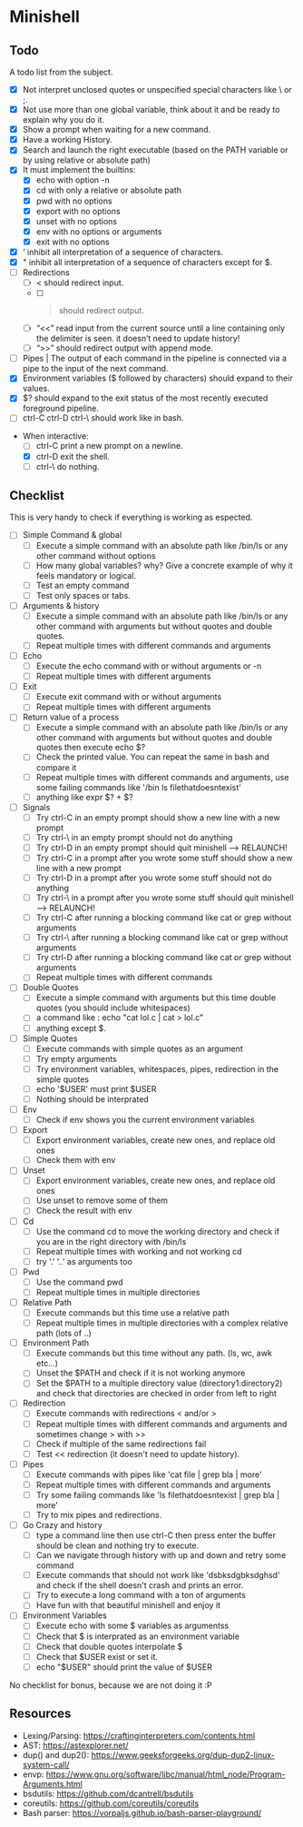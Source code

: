 # Minishell

## Todo

A todo list from the subject.

- [x] Not interpret unclosed quotes or unspecified special characters like \ or ;.
- [x] Not use more than one global variable, think about it and be ready to explain why you do it.
- [x] Show a prompt when waiting for a new command.
- [x] Have a working History.
- [x] Search and launch the right executable (based on the PATH variable or by using relative or absolute path)
- [x] It must implement the builtins:
  - [x] echo with option -n
  - [x] cd with only a relative or absolute path
  - [x] pwd with no options
  - [x] export with no options
  - [x] unset with no options
  - [x] env with no options or arguments
  - [x] exit with no options
- [x] ’ inhibit all interpretation of a sequence of characters.
- [x] " inhibit all interpretation of a sequence of characters except for $.
- [ ] Redirections
  - [ ] < should redirect input.
  - [ ] > should redirect output.
  - [ ] “<<” read input from the current source until a line containing only the delimiter is seen. it doesn’t need to update history!
  - [ ] “>>” should redirect output with append mode.
- [ ] Pipes | The output of each command in the pipeline is connected via a pipe to the input of the next command.
- [x] Environment variables ($ followed by characters) should expand to their values.
- [x] $? should expand to the exit status of the most recently executed foreground
      pipeline.
- [ ] ctrl-C ctrl-D ctrl-\ should work like in bash.
- When interactive:
  - [ ] ctrl-C print a new prompt on a newline.
  - [x] ctrl-D exit the shell.
  - [ ] ctrl-\ do nothing.

## Checklist

This is very handy to check if everything is working as espected.

- [ ] Simple Command & global
  - [ ] Execute a simple command with an absolute path like /bin/ls or any other command without options
  - [ ] How many global variables? why? Give a concrete example of why it feels mandatory or logical.
  - [ ] Test an empty command
  - [ ] Test only spaces or tabs.
- [ ] Arguments & history
  - [ ] Execute a simple command with an absolute path like /bin/ls or any other command with arguments   but without quotes and double quotes.
  - [ ] Repeat multiple times with different commands and arguments
- [ ] Echo
  - [ ] Execute the echo command with or without arguments or -n
  - [ ] Repeat multiple times with different arguments
- [ ] Exit
  - [ ] Execute exit command with or without arguments
  - [ ] Repeat multiple times with different arguments
- [ ] Return value of a process
  - [ ] Execute a simple command with an absolute path like /bin/ls or any other command with arguments but without quotes and double quotes then execute echo $?
  - [ ] Check the printed value. You can repeat the same in bash and compare it
  - [ ] Repeat multiple times with different commands and arguments, use some failing commands like '/bin ls filethatdoesntexist'
  - [ ] anything like expr $? + $?
- [ ] Signals
  - [ ] Try ctrl-C in an empty prompt should show a new line with a new prompt
  - [ ] Try ctrl-\ in an empty prompt should not do anything
  - [ ] Try ctrl-D in an empty prompt should quit minishell --> RELAUNCH!
  - [ ] Try ctrl-C in a prompt after you wrote some stuff should show a new line with a new prompt
  - [ ] Try ctrl-D in a prompt after you wrote some stuff should not do anything
  - [ ] Try ctrl-\ in a prompt after you wrote some stuff should quit minishell --> RELAUNCH!
  - [ ] Try ctrl-C after running a blocking command like cat or grep without arguments
  - [ ] Try ctrl-\ after running a blocking command like cat or grep without arguments
  - [ ] Try ctrl-D after running a blocking command like cat or grep without arguments
  - [ ] Repeat multiple times with different commands
- [ ] Double Quotes
  - [ ] Execute a simple command with arguments but this time double quotes (you should include whitespaces)
  - [ ] a command like : echo "cat lol.c | cat > lol.c"
  - [ ] anything except $.
- [ ] Simple Quotes
  - [ ] Execute commands with simple quotes as an argument
  - [ ] Try empty arguments
  - [ ] Try environment variables, whitespaces, pipes, redirection in the simple quotes
  - [ ] echo '$USER' must print $USER
  - [ ] Nothing should be interprated
- [ ] Env
  - [ ] Check if env shows you the current environment variables
- [ ] Export
  - [ ] Export environment variables, create new ones, and replace old ones
  - [ ] Check them with env
- [ ] Unset
  - [ ] Export environment variables, create new ones, and replace old ones
  - [ ] Use unset to remove some of them
  - [ ] Check the result with env
- [ ] Cd
  - [ ] Use the command cd to move the working directory and check if you are in the right directory with /bin/ls
  - [ ] Repeat multiple times with working and not working cd
  - [ ] try '.' '..' as arguments too
- [ ] Pwd
  - [ ] Use the command pwd
  - [ ] Repeat multiple times in multiple directories
- [ ] Relative Path
  - [ ] Execute commands but this time use a relative path
  - [ ] Repeat multiple times in multiple directories with a complex relative path (lots of ..)
- [ ] Environment Path
  - [ ] Execute commands but this time without any path. (ls, wc, awk etc...)
  - [ ] Unset the $PATH and check if it is not working anymore
  - [ ] Set the $PATH to a multiple directory value (directory1:directory2) and check that directories are checked in order from left to right
- [ ] Redirection
  - [ ] Execute commands with redirections < and/or >
  - [ ] Repeat multiple times with different commands and arguments and sometimes change > with >>
  - [ ] Check if multiple of the same redirections fail
  - [ ] Test << redirection (it doesn't need to update history).
- [ ] Pipes
  - [ ] Execute commands with pipes like 'cat file | grep bla | more'
  - [ ] Repeat multiple times with different commands and arguments
  - [ ] Try some failing commands like 'ls filethatdoesntexist | grep bla | more'
  - [ ] Try to mix pipes and redirections.
- [ ] Go Crazy and history
  - [ ] type a command line then use ctrl-C then press enter the buffer should be clean and nothing try to execute.
  - [ ] Can we navigate through history with up and down and retry some command
  - [ ] Execute commands that should not work like 'dsbksdgbksdghsd' and check if the shell doesn't crash and prints an error.
  - [ ] Try to execute a long command with a ton of arguments
  - [ ] Have fun with that beautiful minishell and enjoy it
- [ ] Environment Variables
  - [ ] Execute echo with some $ variables as argumentss
  - [ ] Check that $ is interprated as an environment variable
  - [ ] Check that double quotes interpolate $
  - [ ] Check that $USER exist or set it.
  - [ ] echo "$USER" should print the value of $USER

No checklist for bonus, because we are not doing it :P

## Resources

* Lexing/Parsing: https://craftinginterpreters.com/contents.html
* AST: https://astexplorer.net/
* dup() and dup2(): https://www.geeksforgeeks.org/dup-dup2-linux-system-call/
* envp: https://www.gnu.org/software/libc/manual/html_node/Program-Arguments.html
* bsdutils: https://github.com/dcantrell/bsdutils
* coreutils: https://github.com/coreutils/coreutils
* Bash parser: https://vorpaljs.github.io/bash-parser-playground/